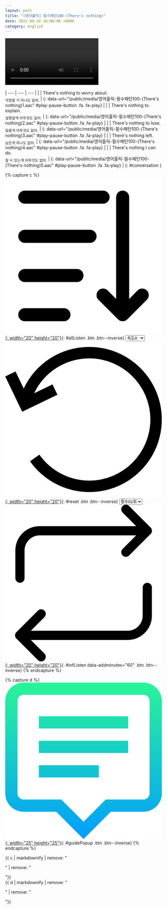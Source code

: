 ```yaml
---
layout: post
title: "[영어홀릭]-필수패턴100-(There's nothing)"
date: 2022-09-24 10:00:00 +0900
category: english
---
```


<div class="video-container">
    <video id="player" class="video-js vjs-default-skin vjs-big-play-centered" data-json="/public/json/영어홀릭-필수패턴100-(There's nothing).json"></video>
</div>

| --- | --- | --- |
| | There's nothing to worry about.<br /><sub>걱정할 거 하나도 없어.</sub> | [](#){: data-url="/public/media/영어홀릭-필수패턴100-(There's nothing)1.aac" #play-pause-button .fa .fa-play} |
| | There's nothing to explain.<br /><sub>설명할게 아무것도 없어.</sub> | [](#){: data-url="/public/media/영어홀릭-필수패턴100-(There's nothing)2.aac" #play-pause-button .fa .fa-play} |
| | There's nothing to lose.<br /><sub>잃을게 아무것도 없어.</sub> | [](#){: data-url="/public/media/영어홀릭-필수패턴100-(There's nothing)3.aac" #play-pause-button .fa .fa-play} |
| | There's nothing left.<br /><sub>남은게 하나도 없어.</sub> | [](#){: data-url="/public/media/영어홀릭-필수패턴100-(There's nothing)4.aac" #play-pause-button .fa .fa-play} |
| | There's nothing I can do.<br /><sub>할 수 있는게 아무것도 없어.</sub> | [](#){: data-url="/public/media/영어홀릭-필수패턴100-(There's nothing)5.aac" #play-pause-button .fa .fa-play} |
{: #conversation }

{% capture c %}
  [![](/public/icon/sorting-order-button.png){: width="20" height="20"}](#){: #allListen .btn .btn--inverse}
  <select id="playbackspeed">
    <option value="2.0">속도+2</option>
    <option value="1.5">속도+1</option>
    <option value="1.0" selected>속도0</option>
    <option value="0.75">속도-1</option>
    <option value="0.5">속도-2</option>
  </select>
  [![](/public/icon/reset-button.png){: width="20" height="20"}](#){: #reset .btn .btn--inverse}
  <select id="ringsToPlay">
    <option value="1">횟수01회</option>
    <option value="2">횟수02회</option>
    <option value="3">횟수03회</option>
    <option value="4">횟수04회</option>
    <option value="5">횟수05회</option>
    <option value="7">횟수07회</option>
    <option value="10">횟수10회</option>
  </select>
  [![](/public/icon/repeat-button.png){: width="20" height="20"}](#){: #infListen data-addminutes="60" .btn .btn--inverse}
{% endcapture %}

{% capture d %}
[![](/public/icon/open-popup-button.png){: width="25" height="25"}](#){: #guidePopup .btn .btn--inverse}
{% endcapture %}

<div class="bottom-bar">
  <div class="bottom-bar1"></div>
  <div class="bottom-bar2">{{ c | markdownify | remove: "<p>" | remove: "</p>"}}</div>
  <div class="bottom-bar3">{{ d | markdownify | remove: "<p>" | remove: "</p>"}}</div>
</div>